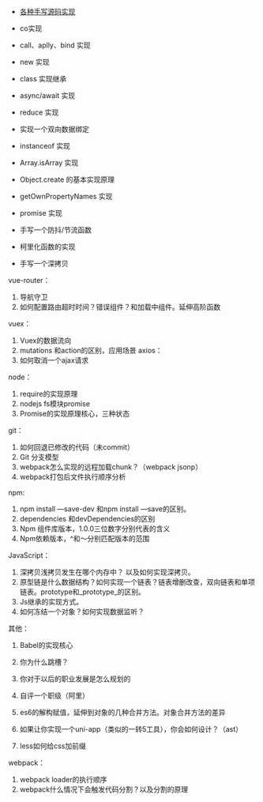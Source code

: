 
- [各种手写源码实现](https://mp.weixin.qq.com/s/9xvI37cKpSRFRMhQ2yc_zg)



- co实现
- call、aplly、bind 实现
- new 实现
- class 实现继承
- async/await 实现
- reduce 实现
- 实现一个双向数据绑定
- instanceof 实现
- Array.isArray 实现
- Object.create 的基本实现原理
- getOwnPropertyNames 实现
- promise 实现
- 手写一个防抖/节流函数
- 柯里化函数的实现
- 手写一个深拷贝



vue-router：
1. 导航守卫
2. 如何配置路由超时时间？错误组件？和加载中组件。延伸高阶函数

vuex：
1. Vuex的数据流向
2. mutations 和action的区别，应用场景
axios：
1. 如何取消一个ajax请求

node：
1. require的实现原理
2. nodejs fs模块promise
3. Promise的实现原理核心，三种状态

git：
1. 如何回退已修改的代码（未commit）
2. Git 分支模型
3. webpack怎么实现的远程加载chunk？（webpack jsonp）
4. webpack打包后文件执行顺序分析

npm:

1. npm install —save-dev 和npm install —save的区别。
2.  dependencies 和devDependencies的区别
3. Npm 组件库版本，1.0.0三位数字分别代表的含义
4. Npm依赖版本，^和～分别匹配版本的范围


JavaScript：

1. 深拷贝浅拷贝发生在哪个内存中？ 以及如何实现深拷贝。
2. 原型链是什么数据结构？如何实现一个链表？链表增删改查，双向链表和单项链表。prototype和_prototype_的区别。
3. Js继承的实现方式。
4. 如何冻结一个对象？如何实现数据监听？

其他：

1. Babel的实现核心
2. 你为什么跳槽？
3. 你对于以后的职业发展是怎么规划的
4. 自评一个职级（阿里）


1. es6的解构赋值，延伸到对象的几种合并方法。对象合并方法的差异
2. 如果让你实现一个uni-app（类似的一转5工具），你会如何设计？（ast）
3. less如何给css加前缀

webpack：
1. webpack loader的执行顺序
2. webpack什么情况下会触发代码分割？以及分割的原理